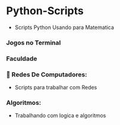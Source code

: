 # Python-Scripts
* Scripts Python Usando para Matematica

### Jogos no Terminal

### Faculdade

### :minidisc: Redes De Computadores:
* Scripts para trabalhar com Redes 

### Algoritmos:
* Trabalhando com logica e algoritmos
